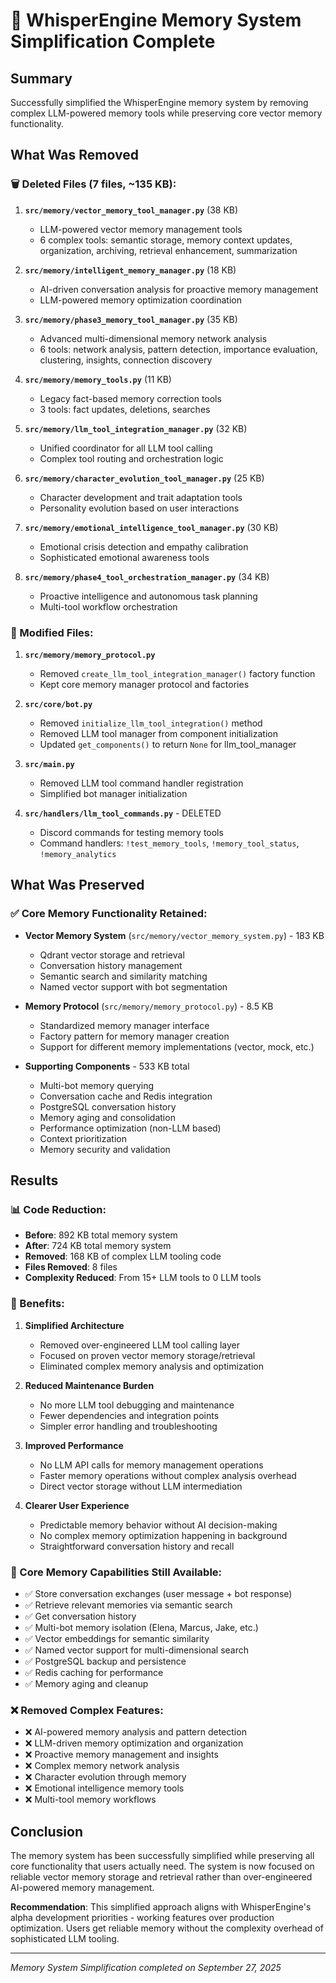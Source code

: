 # 🧠 WhisperEngine Memory System Simplification Complete

## Summary

Successfully simplified the WhisperEngine memory system by removing complex LLM-powered memory tools while preserving core vector memory functionality.

## What Was Removed

### 🗑️ Deleted Files (7 files, ~135 KB):

1. **`src/memory/vector_memory_tool_manager.py`** (38 KB)
   - LLM-powered vector memory management tools
   - 6 complex tools: semantic storage, memory context updates, organization, archiving, retrieval enhancement, summarization

2. **`src/memory/intelligent_memory_manager.py`** (18 KB)
   - AI-driven conversation analysis for proactive memory management
   - LLM-powered memory optimization coordination

3. **`src/memory/phase3_memory_tool_manager.py`** (35 KB)  
   - Advanced multi-dimensional memory network analysis
   - 6 tools: network analysis, pattern detection, importance evaluation, clustering, insights, connection discovery

4. **`src/memory/memory_tools.py`** (11 KB)
   - Legacy fact-based memory correction tools
   - 3 tools: fact updates, deletions, searches

5. **`src/memory/llm_tool_integration_manager.py`** (32 KB)
   - Unified coordinator for all LLM tool calling
   - Complex tool routing and orchestration logic

6. **`src/memory/character_evolution_tool_manager.py`** (25 KB)
   - Character development and trait adaptation tools
   - Personality evolution based on user interactions

7. **`src/memory/emotional_intelligence_tool_manager.py`** (30 KB)
   - Emotional crisis detection and empathy calibration
   - Sophisticated emotional awareness tools

8. **`src/memory/phase4_tool_orchestration_manager.py`** (34 KB)
   - Proactive intelligence and autonomous task planning
   - Multi-tool workflow orchestration

### 🔧 Modified Files:

1. **`src/memory/memory_protocol.py`**
   - Removed `create_llm_tool_integration_manager()` factory function
   - Kept core memory manager protocol and factories

2. **`src/core/bot.py`**
   - Removed `initialize_llm_tool_integration()` method
   - Removed LLM tool manager from component initialization
   - Updated `get_components()` to return `None` for llm_tool_manager

3. **`src/main.py`**
   - Removed LLM tool command handler registration
   - Simplified bot manager initialization

4. **`src/handlers/llm_tool_commands.py`** - DELETED
   - Discord commands for testing memory tools
   - Command handlers: `!test_memory_tools`, `!memory_tool_status`, `!memory_analytics`

## What Was Preserved

### ✅ Core Memory Functionality Retained:

- **Vector Memory System** (`src/memory/vector_memory_system.py`) - 183 KB
  - Qdrant vector storage and retrieval
  - Conversation history management  
  - Semantic search and similarity matching
  - Named vector support with bot segmentation

- **Memory Protocol** (`src/memory/memory_protocol.py`) - 8.5 KB
  - Standardized memory manager interface
  - Factory pattern for memory manager creation
  - Support for different memory implementations (vector, mock, etc.)

- **Supporting Components** - 533 KB total
  - Multi-bot memory querying
  - Conversation cache and Redis integration
  - PostgreSQL conversation history
  - Memory aging and consolidation
  - Performance optimization (non-LLM based)
  - Context prioritization
  - Memory security and validation

## Results

### 📊 Code Reduction:
- **Before**: 892 KB total memory system
- **After**: 724 KB total memory system  
- **Removed**: 168 KB of complex LLM tooling code
- **Files Removed**: 8 files
- **Complexity Reduced**: From 15+ LLM tools to 0 LLM tools

### 🎯 Benefits:

1. **Simplified Architecture**
   - Removed over-engineered LLM tool calling layer
   - Focused on proven vector memory storage/retrieval
   - Eliminated complex memory analysis and optimization

2. **Reduced Maintenance Burden**
   - No more LLM tool debugging and maintenance
   - Fewer dependencies and integration points
   - Simpler error handling and troubleshooting

3. **Improved Performance**
   - No LLM API calls for memory management operations
   - Faster memory operations without complex analysis overhead
   - Direct vector storage without LLM intermediation

4. **Clearer User Experience**
   - Predictable memory behavior without AI decision-making
   - No complex memory optimization happening in background
   - Straightforward conversation history and recall

### 🧠 Core Memory Capabilities Still Available:

- ✅ Store conversation exchanges (user message + bot response)
- ✅ Retrieve relevant memories via semantic search
- ✅ Get conversation history
- ✅ Multi-bot memory isolation (Elena, Marcus, Jake, etc.)
- ✅ Vector embeddings for semantic similarity
- ✅ Named vector support for multi-dimensional search
- ✅ PostgreSQL backup and persistence
- ✅ Redis caching for performance
- ✅ Memory aging and cleanup

### ❌ Removed Complex Features:

- ❌ AI-powered memory analysis and pattern detection
- ❌ LLM-driven memory optimization and organization  
- ❌ Proactive memory management and insights
- ❌ Complex memory network analysis
- ❌ Character evolution through memory
- ❌ Emotional intelligence memory tools
- ❌ Multi-tool memory workflows

## Conclusion

The memory system has been successfully simplified while preserving all core functionality that users actually need. The system is now focused on reliable vector memory storage and retrieval rather than over-engineered AI-powered memory management.

**Recommendation**: This simplified approach aligns with WhisperEngine's alpha development priorities - working features over production optimization. Users get reliable memory without the complexity overhead of sophisticated LLM tooling.

---

*Memory System Simplification completed on September 27, 2025*